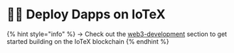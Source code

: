# 👨‍💻 Deploy Dapps on IoTeX

{% hint style="info" %}
→ Check out the [web3-development](../../builders/web3-development/ "mention") section to get started building on the IoTeX blockchain
{% endhint %}
